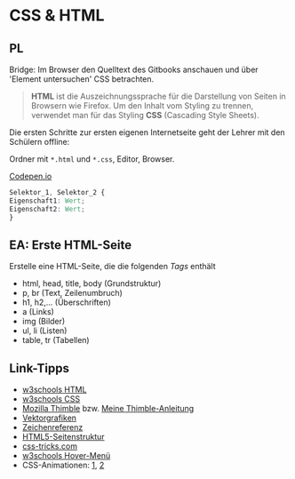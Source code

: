 CSS & HTML
==========

## PL

Bridge: Im Browser den Quelltext des Gitbooks anschauen und über 'Element untersuchen' CSS betrachten.

> **HTML** ist die Auszeichnungssprache für die Darstellung von Seiten in Browsern wie Firefox. Um den Inhalt vom Styling zu trennen, verwendet man für das Styling **CSS** (Cascading Style Sheets).

Die ersten Schritte zur ersten eigenen Internetseite geht der Lehrer mit den Schülern offline:

Ordner mit `*.html` und `*.css`, Editor, Browser.

[Codepen.io](https://codepen.io/coron/pen/vXRmzd?editors=1100)

```css
Selektor_1, Selektor_2 {
Eigenschaft1: Wert;
Eigenschaft2: Wert;
}
```

## EA: Erste HTML-Seite


Erstelle eine HTML-Seite, die die folgenden *Tags* enthält

* html, head, title, body (Grundstruktur)
* p, br (Text, Zeilenumbruch)
* h1, h2,... (Überschriften)
* a (Links)
* img (Bilder)
* ul, li (Listen)
* table, tr (Tabellen)

## Link-Tipps

* [w3schools HTML](https://www.w3schools.com/tags/tag_hn.asp)
* [w3schools CSS](http://www.w3schools.com/cssref/pr_background-color.asp)
* [Mozilla Thimble](https://thimble.mozilla.org/) bzw. [Meine Thimble-Anleitung](https://d157rqmxrxj6ey.cloudfront.net/xcosx/13719/)
* [Vektorgrafiken](https://www.w3schools.com/graphics/svg_intro.asp)
* [Zeichenreferenz](https://wiki.selfhtml.org/wiki/Referenz:HTML/Zeichenreferenz)
* [HTML5-Seitenstruktur](https://wiki.selfhtml.org/wiki/HTML/Tutorials/HTML5-Seitenstrukturierung)
* [css-tricks.com](https://css-tricks.com/search-results/?q=menu)
* [w3schools Hover-Menü](http://www.w3schools.com/howto/howto_css_dropdown.asp)
* CSS-Animationen: [1](https://wiki.selfhtml.org/wiki/CSS/Eigenschaften/Animation/Animation), [2](https://css-tricks.com/starting-css-animations-mid-way/)
